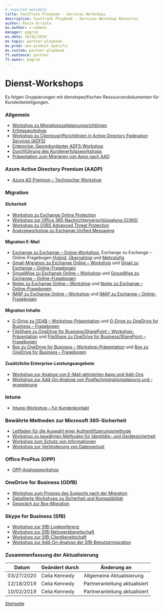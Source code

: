 ```yaml
---  
# required metadata  
title: FastTrack Playbook - Services Workshops
description: FastTrack Playbook - Services Workshop Resources
author: Rosie Arrieta
ms.author: v-cekenn
manager: pagrim
ms.date: 10/02/2019  
ms.topic: partner-playbook  
ms.prod: non-product-specific  
ms.custom: partner-playbook  
ft.audience: partner
ft.owner: pagrim
---  
```


#  Dienst-Workshops

Es folgen Gruppierungen mit dienstspezifischen Ressourcendokumenten für Kundenbeteiligungen.

###  Allgemein

- [Workshop zu Migrationszeitplanungsrichtlinien](https://aka.ms/AA7628b)
- [Erfolgsworkshop](https://ftdocs-bcm.azureedge.net/public/en-us-success-workshop-deck-v1.pptx)
- [Workshop zu Clientzugriffsrichtlinien in Active Directory Federation Services (ADFS)](https://ftdocs-bcm.azureedge.net/public/en-us-adfs-client-access-policy-workshop-v1.pptx)
- [Enterprise: Georedundanter ADFS-Workshop](https://ftdocs-bcm.azureedge.net/public/en-us-adfs-geo-redundant-v1.pptx)
- [Durchführung des Kundenerfolgsworkshops](assess-conduct-customer-success-workshop-partner.md)
- [Präsentation zum Migrieren von Apps nach AAD](https://aka.ms/frpaadappmigrationdeck)

### Azure Active Directory Premium (AADP)

- [Azure AD Premium – Technischer Workshop](https://aka.ms/FRPFTOPTask2533WorkshopLocalized)

### Migration

#### Sicherheit

- [Workshop zu Exchange Online Protection](https://ftdocs-bcm.azureedge.net/public/en-us-o365-eop-workshop-v1.pptx)
- [Workshop zur Office 365-Nachrichtenverschlüsselung (O365)](https://ftdocs-bcm.azureedge.net/public/en-us-o365-ome-workshop-v1.pptx)
- [Workshop zu O365 Advanced Threat Protection](https://ftdocs-bcm.azureedge.net/public/en-us-365-atp-workshop-v1.pptx)
- [Analyseworkshop zu Exchange Unified Messaging](https://ftdocs-bcm.azureedge.net/public/en-us-exchange-unified-messaging-assessment-workshop-v1.pptx)

#### Migration E-Mail

- [Exchange zu Exchange – Online-Workshop](https://aka.ms/AA6sezx), Exchange zu Exchange – Online-Fragebogen [Hybrid](https://aka.ms/AA6sez9), [Übernahme](https://aka.ms/AA6sezd) und [Mehrstufig](https://aka.ms/AA6smno)
- [Gmail-Migration zu Exchange Online – Workshop](https://aka.ms/AA6toq2) und [Gmail zu Exchange – Online-Fragebogen](https://aka.ms/AA6toq2)
- [GroupWise zu Exchange Online – Workshop](https://aka.ms/AA6toq2) und [GroupWise zu Exchange – Online-Fragebogen](https://aka.ms/AA6sgi3)
- [Notes zu Exchange Online – Workshop](https://aka.ms/AA6so22) und [Notes zu Exchange – Online-Fragebogen](https://aka.ms/AA6so92)
- [IMAP zu Exchange Online – Workshop](https://aka.ms/AA6toqa) und [IMAP zu Exchange – Online-Fragebogen](https://aka.ms/AA6twa6)

#### Migration Inhalte

- [G-Drive zu OD4B – Workshop-Präsentation](https://aka.ms/AA6tuzy) und [G-Drive zu OneDrive for Business – Fragebogen](https://aka.ms/AA6tuzg)
- [FileShare zu OneDrive for Business/SharePoint – Workshop-Präsentation](https://aka.ms/AA6s9hw) und [FileShare zu OneDrive for Business/SharePoint – Fragebogen](https://aka.ms/AA6s1qw)
- [Box zu OneDrive for Business – Workshop-Präsentation](https://aka.ms/AA6s1qo) und [Box zu OneDrive for Business – Fragebogen](https://aka.ms/AA6s1qw)

#### Zusätzliche Enterprise-Leistungsangebote

- [Workshop zur Analyse von E-Mail-aktivierten Apps und Add-Ons](https://ftdocs-bcm.azureedge.net/public/en-us-mail-enabled-apps-add-on-assessment-workshop-v1.pptx)
- [Workshop zur Add-On-Analyse von Postfachmigrationsplanung und -gruppierung](https://ftdocs-bcm.azureedge.net/public/mail-migration-grouping-planning-addon-assment-workshop-v1.pptx)

### Intune

- [Intune-Workshop – für Kundenkontakt](https://ftdocs-bcm.azureedge.net/public/m365-ems-microsoft-intune-workshops-v1.pdf)

### Bewährte Methoden zur Microsoft 365-Sicherheit

- [Leitfaden für die Auswahl einer Authentifizierungsmethode](FRPHubAADPChoosingtherightauthentication)
- [Workshop zu bewährten Methoden für Identitäts- und Gerätesicherheit](https://aka.ms/FRPDeploySecurelyGuidance)
- [Workshop zum Schutz von Informationen](https://ftdocs-bcm.azureedge.net/public/en-us-o365-ip-discussion-v1.pptx)
- [Workshop zur Verhinderung von Datenverlust](https://ftdocs-bcm.azureedge.net/public/en-us-o365-dlp-workshop-v1.pptx)

### Office ProPlus (OPP)

- [OPP-Analyseworkshop](https://ftdocs-bcm.azureedge.net/public/en-us-o365-proplus-assessment-workshop-v4.pptx)

### OneDrive for Business (ODfB)

- [Workshop zum Prozess des Supports nach der Migration](https://ftdocs-bcm.azureedge.net/public/od4b-post-migration-support-process-workshop-v1.pptx)
- [Detaillierte Workshops zu Sicherheit und Kompatibilität](https://ftdocs-bcm.azureedge.net/public/en-us-onedrive-securityandcompliance-v1.pptx)
- [Gespräch zur Box-Migration](https://ftdocs-bcm.azureedge.net/public/discuss-box-migration-v1.docx)

### Skype for Business (SfB)

- [Workshop zur SfB-Livekonferenz](https://ftdocs-bcm.azureedge.net/public/sfb-meeting-broadcast-v1.pptx)
- [Workshop zur SfB-Netzwerkbereitschaft](https://ftdocs-bcm.azureedge.net/public/sfb-network-readiness-v1.pptx)
- [Workshop zur SfB-Clientbereitschaft](https://ftdocs-bcm.azureedge.net/public/en-us-sfbclientreadiness-v1.pptx)
- [Workshop zur Add-On-Analyse der SfB-Benutzermigration](https://ftdocs-bcm.azureedge.net/public/en-us-sfb-user-migration-add-on-assessmentworkshop-v1.pptx)

### Zusammenfassung der Aktualisierung

|Datum|Geändert durch|Änderung an|
|---------|---------------|----------------------------|
|03/27/2020| Celia Kennedy| Allgemeine Aktualisierung|
|12/18/2019| Celia Kennedy| Partneranleitung aktualisiert|
|10/02/2019| Celia Kennedy| Partneranleitung aktualisiert|

[Startseite](http://partner-docs.microsoft.com)
